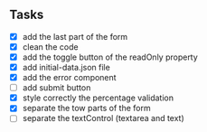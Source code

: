 ## Tasks

- [x] add the last part of the form
- [x] clean the code
- [x] add the toggle button of the readOnly property
- [x] add initial-data.json file
- [x] add the error component
- [ ] add submit button
- [x] style correctly the percentage validation
- [x] separate the tow parts of the form
- [ ] separate the textControl (textarea and text)
